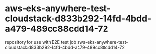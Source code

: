 # aws-eks-anywhere-test-cloudstack-d833b292-14fd-4bdd-a479-489cc88cdd14-72
repository for use with E2E test job aws-eks-anywhere-test-cloudstack:d833b292-14fd-4bdd-a479-489cc88cdd14-72
